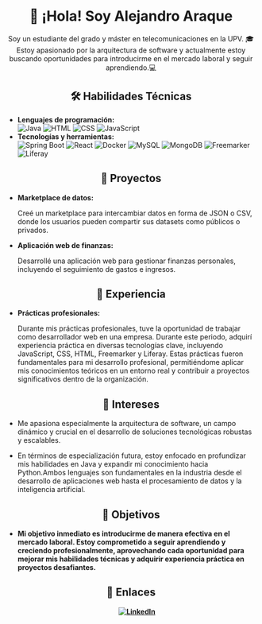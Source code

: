 <h1 align="center">👋 ¡Hola! Soy Alejandro Araque</h1>
<p align="center">Soy un estudiante del grado y máster en telecomunicaciones en la UPV. 🎓</br>
Estoy apasionado por la arquitectura de software y actualmente estoy buscando oportunidades para introducirme en el mercado laboral y seguir aprendiendo.💻</p>

<h2 align="center">🛠️ Habilidades Técnicas</h2>

<ul>
    <li><strong>Lenguajes de programación:</strong> </br>
        <img src="https://img.shields.io/badge/java-007396?style=for-the-badge&logo=java&logoColor=white" alt="Java">
        <img src="https://img.shields.io/badge/html5-E34F26?style=for-the-badge&logo=html5&logoColor=white" alt="HTML">
        <img src="https://img.shields.io/badge/css3-1572B6?style=for-the-badge&logo=css3&logoColor=white" alt="CSS">
        <img src="https://img.shields.io/badge/JavaScript-F7DF1E?style=for-the-badge&logo=javascript&logoColor=black" alt="JavaScript">
    </li> 
    <li><strong>Tecnologías y herramientas:</strong> </br> 
        <img src="https://img.shields.io/badge/spring%20boot-6DB33F?style=for-the-badge&logo=spring-boot" alt="Spring Boot">
        <img src="https://img.shields.io/badge/react-61DAFB?style=for-the-badge&logo=react&logoColor=white" alt="React">
        <img src="https://img.shields.io/badge/docker-2496ED?style=for-the-badge&logo=docker&logoColor=white" alt="Docker">
        <img src="https://img.shields.io/badge/mysql-4479A1?style=for-the-badge&logo=mysql&logoColor=white" alt="MySQL">
        <img src="https://img.shields.io/badge/mongodb-47A248?style=for-the-badge&logo=mongodb&logoColor=white" alt="MongoDB">
        <img src="https://img.shields.io/badge/Freemarker-0056A0?style=for-the-badge&logo=freemarker&logoColor=white" alt="Freemarker">
        <img src="https://img.shields.io/badge/Liferay-0077C1?style=for-the-badge&logo=liferay&logoColor=white" alt="Liferay">
    </li>
</ul>


<h2 align="center">🚀 Proyectos</h2>
<ul>
    <li><strong>Marketplace de datos:</strong>
        <p>Creé un marketplace para intercambiar datos en forma de JSON o CSV, donde los usuarios pueden compartir sus datasets como públicos o privados.</p>
    </li>
    <li><strong>Aplicación web de finanzas:</strong>
        <p>Desarrollé una aplicación web para gestionar finanzas personales, incluyendo el seguimiento de gastos e ingresos.</p>
    </li>
</ul>

<h2 align="center">💼 Experiencia</h2>
<ul>
    <li><strong>Prácticas profesionales:</strong>
        <p>Durante mis prácticas profesionales, tuve la oportunidad de trabajar como desarrollador web en una empresa. Durante este periodo, adquirí experiencia práctica en diversas tecnologías clave, incluyendo JavaScript, CSS, HTML, Freemarker y Liferay. Estas prácticas fueron fundamentales para mi desarrollo profesional, permitiéndome aplicar mis conocimientos teóricos en un entorno real y contribuir a proyectos significativos dentro de la organización.</p>
    </li>
</ul>

<h2 align="center">🎯 Intereses</h2>
<ul>
    <li>
        <p>Me apasiona especialmente la arquitectura de software, un campo dinámico y crucial en el desarrollo de soluciones tecnológicas robustas y escalables.</p>
    </li>
    <li>
        <p>En términos de especialización futura, estoy enfocado en profundizar mis habilidades en Java y expandir mi conocimiento hacia Python.Ambos lenguajes son fundamentales en la industria desde el desarrollo de aplicaciones web hasta el procesamiento de datos y la inteligencia artificial.</p>
    </li>
</ul>

<h2 align="center">🌟 Objetivos</h2>
<ul>
    <li><strong>Mi objetivo inmediato es introducirme de manera efectiva en el mercado laboral. Estoy comprometido a seguir aprendiendo y creciendo profesionalmente, aprovechando cada oportunidad para mejorar mis habilidades técnicas y adquirir experiencia práctica en proyectos desafiantes.</li>
</ul>

<h2 align="center">🔗 Enlaces</h2>
<ul align="center">
   <a  href="[https://www.linkedin.com/in/alejandro-araque-robles/]" target="_blank">
  <img src="https://img.shields.io/badge/LinkedIn-0077B5?style=for-the-badge&logo=linkedin&logoColor=white" alt="LinkedIn">
    </a>
</ul>

